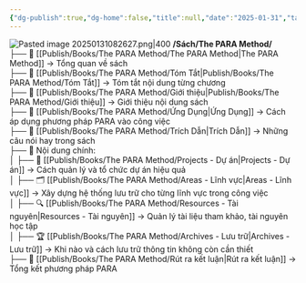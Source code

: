 ```yaml
---
{"dg-publish":true,"dg-home":false,"title":null,"date":"2025-01-31","tags":["book","books/the-para-method"],"dg-path":"Books/The PARA Method/Cấu trúc sách.md","permalink":"/books/the-para-method/cau-truc-sach/","dgPassFrontmatter":true,"noteIcon":"","updated":"2025-01-31T10:24:01.170+07:00"}
---
```



![Pasted image 20250131082627.png|400](/img/user/src/Pasted%20image%2020250131082627.png)
**/Sách/The PARA Method/**  
├── 📖 [[Publish/Books/The PARA Method/The PARA Method\|The PARA Method]] → Tổng quan về sách  
├── 📝 [[Publish/Books/The PARA Method/Tóm Tắt\|Publish/Books/The PARA Method/Tóm Tắt]] → Tóm tắt nội dung từng chương  
├── 📝 [[Publish/Books/The PARA Method/Giới thiệu\|Publish/Books/The PARA Method/Giới thiệu]] → Giới thiệu nội dung sách  
├── 🎯 [[Publish/Books/The PARA Method/Ứng Dụng\|Ứng Dụng]] → Cách áp dụng phương pháp PARA vào công việc  
├── 💬 [[Publish/Books/The PARA Method/Trích Dẫn\|Trích Dẫn]] → Những câu nói hay trong sách  
├── 📖 Nội dung chính:  
│ ├── 📂 [[Publish/Books/The PARA Method/Projects - Dự án\|Projects - Dự án]] → Cách quản lý và tổ chức dự án hiệu quả  
│ ├── 🗂️ [[Publish/Books/The PARA Method/Areas - Lĩnh vực\|Areas - Lĩnh vực]] → Xây dựng hệ thống lưu trữ cho từng lĩnh vực trong công việc  
│ ├── 🔍 [[Publish/Books/The PARA Method/Resources - Tài nguyên\|Resources - Tài nguyên]] → Quản lý tài liệu tham khảo, tài nguyên học tập  
│ ├── 🏆 [[Publish/Books/The PARA Method/Archives - Lưu trữ\|Archives - Lưu trữ]] → Khi nào và cách lưu trữ thông tin không còn cần thiết  
├── 🎯 [[Publish/Books/The PARA Method/Rút ra kết luận\|Rút ra kết luận]] → Tổng kết phương pháp PARA